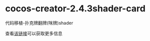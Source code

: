 # cocos-creator-2.4.3shader-card
代码移植-扑克牌翻牌(咪牌)shader

查看[该链接](https://forum.cocos.org/t/topic/106108)可以获取更多信息
